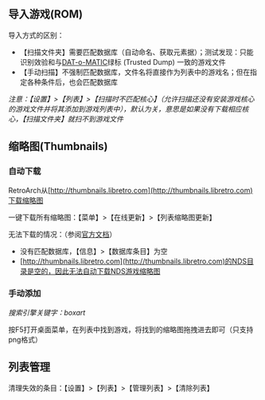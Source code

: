 ## 导入游戏(ROM)

导入方式的区别：

- 【扫描文件夹】需要匹配数据库（自动命名、获取元素据）；测试发现：只能识别效验和与[DAT-o-MATIC](https://datomatic.no-intro.org/)绿标 (Trusted Dump) 一致的游戏文件
- 【手动扫描】不强制匹配数据库，文件名将直接作为列表中的游戏名；但在指定各种条件后，也会匹配数据库

*注意：【设置】>【列表】>【扫描时不匹配核心】（允许扫描还没有安装游戏核心的游戏文件并将其添加到游戏列表中），默认为关，意思是如果没有下载相应核心，【扫描文件夹】就扫不到游戏文件*

## 缩略图(Thumbnails)

### 自动下载

RetroArch从[http://thumbnails.libretro.com](http://thumbnails.libretro.com)下载缩略图

一键下载所有缩略图：【菜单】>【在线更新】>【列表缩略图更新】

无法下载的情况：（参阅[官方文档](https://docs.libretro.com/guides/roms-playlists-thumbnails/#retroarch-thumbnail-packs)）

- 没有匹配数据库，【信息】>【数据库条目】为空
- [http://thumbnails.libretro.com](http://thumbnails.libretro.com)的NDS目录是空的，因此无法自动下载NDS游戏缩略图

### 手动添加

*搜索引擎关键字：boxart*

按F5打开桌面菜单，在列表中找到游戏，将找到的缩略图拖拽进去即可（只支持png格式）

## 列表管理

清理失效的条目：【设置】>【列表】>【管理列表】>【清除列表】

